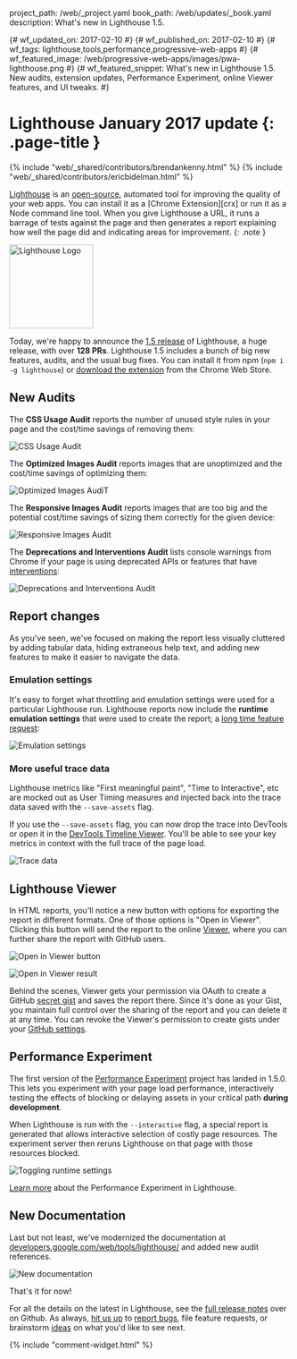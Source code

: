 project_path: /web/_project.yaml
book_path: /web/updates/_book.yaml
description: What's new in Lighthouse 1.5.

{# wf_updated_on: 2017-02-10 #}
{# wf_published_on: 2017-02-10 #}
{# wf_tags: lighthouse,tools,performance,progressive-web-apps #}
{# wf_featured_image: /web/progressive-web-apps/images/pwa-lighthouse.png #}
{# wf_featured_snippet: What's new in Lighthouse 1.5. New audits, extension updates, Performance Experiment, online Viewer features, and UI tweaks. #}

# Lighthouse January 2017 update {: .page-title }

{% include "web/_shared/contributors/brendankenny.html" %}
{% include "web/_shared/contributors/ericbidelman.html" %}

[Lighthouse](/web/tools/lighthouse/) is an
[open-source](https://github.com/GoogleChrome/lighthouse), automated tool for
improving the quality of your web apps. You can install it as a
[Chrome Extension][crx] or run it as a Node command line tool. When you
give Lighthouse a URL, it runs a barrage of tests against the page and then
generates a report explaining how well the page did and indicating areas for
improvement.
{: .note }

<img src="/web/progressive-web-apps/images/pwa-lighthouse.png"
     class="lighthouse-logo attempt-right" alt="Lighthouse Logo">

<style>
.lighthouse-logo {
  height: 150px;
  width: auto;
}
</style>

Today, we're happy to announce the
[1.5 release](https://github.com/GoogleChrome/lighthouse/releases/tag/1.5.0)
of Lighthouse, a huge release, with over **128 PRs**. Lighthouse 1.5 includes
a bunch of big new features, audits, and the usual bug fixes. You can install
it from npm (`npm i -g lighthouse`) or
[download the extension](https://chrome.google.com/webstore/detail/lighthouse/blipmdconlkpinefehnmjammfjpmpbjk)
from the Chrome Web Store.

## New Audits

The **CSS Usage Audit** reports the number of unused style rules in your page
and the cost/time savings of removing them:

![CSS Usage Audit](/web/updates/images/2017/02/lighthouse/image_1.png)

The **Optimized Images Audit** reports images that are unoptimized and the
cost/time savings of optimizing them:

![Optimized Images AudiT](/web/updates/images/2017/02/lighthouse/image_2.png)

The **Responsive Images Audit** reports images that are too big and the
potential cost/time savings of sizing them correctly for the given device:

![Responsive Images Audit](/web/updates/images/2017/02/lighthouse/image_3.png)

The **Deprecations and Interventions Audit** lists console warnings from Chrome
if your page is using deprecated APIs or features that have
[interventions](https://www.chromestatus.com/features#intervention):

![Deprecations and Interventions Audit](/web/updates/images/2017/02/lighthouse/image_4.png)

## Report changes

As you've seen, we've focused on making the report less visually cluttered by
adding tabular data, hiding extraneous help text, and adding new features to
make it easier to navigate the data.

### Emulation settings

It's easy to forget what throttling and emulation settings were used for a
particular Lighthouse run. Lighthouse reports now include the
**runtime emulation settings** that were used to create the report; a
[long time feature request](https://github.com/GoogleChrome/lighthouse/issues/568):

![Emulation settings](/web/updates/images/2017/02/lighthouse/image_5.gif)

### More useful trace data

Lighthouse metrics like "First meaningful paint", "Time to Interactive", etc are
mocked out as User Timing measures and injected back into the trace data saved
with the `--save-assets` flag.

If you use the `--save-assets` flag, you can now drop the trace into DevTools or
open it in the [DevTools Timeline Viewer](https://chromedevtools.github.io/timeline-viewer/).
You'll be able to see your key metrics in context with the full trace of the
page load.

![Trace data](/web/updates/images/2017/02/lighthouse/image_6.png)

## Lighthouse Viewer

In HTML reports, you'll notice a new button with options for exporting the
report in different formats. One of those options is "Open in Viewer". Clicking
this button will send the report to the online
[Viewer](https://googlechrome.github.io/lighthouse/viewer/), where you can
further share the report with GitHub users.

![Open in Viewer button](/web/updates/images/2017/02/lighthouse/image_8.png)

![Open in Viewer result](/web/updates/images/2017/02/lighthouse/image_9.png)

Behind the scenes, Viewer gets your permission via OAuth to create a GitHub
[secret gist](https://help.github.com/articles/about-gists/#secret-gists) and
saves the report there. Since it's done as your Gist, you maintain full control
over the sharing of the report and you can delete it at any time. You can revoke
the Viewer's permission to create gists under your
[GitHub settings](https://github.com/settings/applications).

## Performance Experiment

The first version of the
[Performance Experiment](https://github.com/GoogleChrome/lighthouse/issues/1143)
project has landed in 1.5.0. This lets you experiment with your page load performance,
interactively testing the effects of blocking or delaying assets in your critical
path **during development**.

When Lighthouse is run with the `--interactive` flag, a special report is
generated that allows interactive selection of costly page resources. The
experiment server then reruns Lighthouse on that page with those resources
blocked.

![Toggling runtime settings](/web/updates/images/2017/02/lighthouse/image_10.png)

[Learn more](https://docs.google.com/document/d/1FYt5Es_Kf5IyC_bkTHj2G_a_sTvRvIq5iZCEN8VZY5o/edit#heading=h.cetla8h0y4o)
about the Performance Experiment in Lighthouse.

## New Documentation

Last but not least, we've modernized the documentation at
[developers.google.com/web/tools/lighthouse/](/web/tools/lighthouse/)
and added new audit references.

![New documentation](/web/updates/images/2017/02/lighthouse/image_11.png)

That's it for now!

For all the details on the latest in Lighthouse, see the
[full release notes](https://github.com/GoogleChrome/lighthouse/releases/tag/1.5.0)
over on Github. As always,
[hit us up](https://github.com/GoogleChrome/lighthouse/graphs/contributors)
to [report bugs](https://github.com/GoogleChrome/lighthouse/issues), file
feature requests, or brainstorm
[ideas](https://github.com/GoogleChrome/lighthouse/issues?q=is%3Aissue+is%3Aopen+label%3A%22good+first+bug%22)
on what you'd like to see next.

{% include "comment-widget.html" %}
